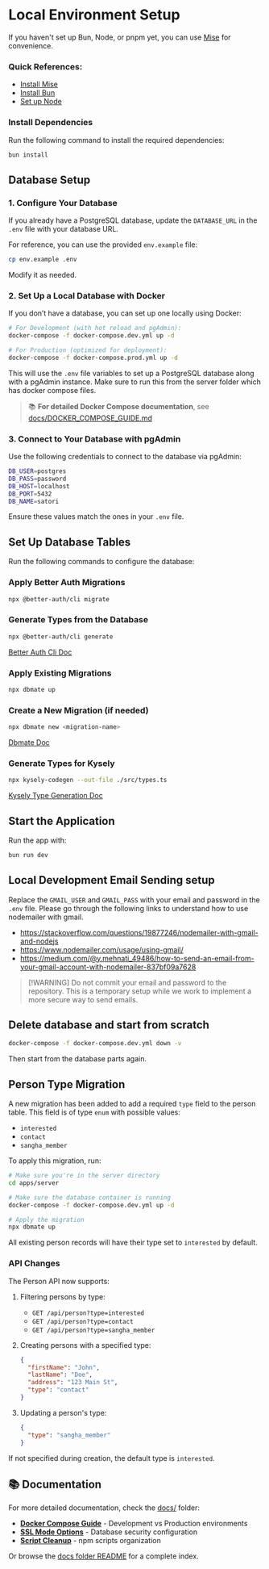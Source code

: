 # Local Environment Setup

If you haven't set up Bun, Node, or pnpm yet, you can use [Mise](https://mise.jdx.dev/getting-started.html) for convenience.

### Quick References:
- [Install Mise](https://mise.jdx.dev/getting-started.html)
- [Install Bun](https://mise.jdx.dev/lang/bun.html)
- [Set up Node](https://mise.jdx.dev/lang/node.html)

### Install Dependencies
Run the following command to install the required dependencies:
```sh
bun install
```

## Database Setup

### 1. Configure Your Database
If you already have a PostgreSQL database, update the `DATABASE_URL` in the `.env` file with your database URL.

For reference, you can use the provided `env.example` file:
```sh
cp env.example .env
```
Modify it as needed.

### 2. Set Up a Local Database with Docker
If you don’t have a database, you can set up one locally using Docker:
```sh
# For Development (with hot reload and pgAdmin):
docker-compose -f docker-compose.dev.yml up -d

# For Production (optimized for deployment):
docker-compose -f docker-compose.prod.yml up -d
```
This will use the `.env` file variables to set up a PostgreSQL database along with a pgAdmin instance.
Make sure to run this from the server folder which has docker compose files.

> 📚 **For detailed Docker Compose documentation**, see [docs/DOCKER_COMPOSE_GUIDE.md](./docs/DOCKER_COMPOSE_GUIDE.md)

### 3. Connect to Your Database with pgAdmin
Use the following credentials to connect to the database via pgAdmin:
```sh
DB_USER=postgres      
DB_PASS=password      
DB_HOST=localhost
DB_PORT=5432        
DB_NAME=satori
```
Ensure these values match the ones in your `.env` file.

## Set Up Database Tables

Run the following commands to configure the database:

### Apply Better Auth Migrations
```sh
npx @better-auth/cli migrate
```

### Generate Types from the Database
```sh
npx @better-auth/cli generate
```
[Better Auth Cli Doc](https://www.better-auth.com/docs/concepts/database#cli)

### Apply Existing Migrations
```sh
npx dbmate up
```

### Create a New Migration (if needed)
```sh
npx dbmate new <migration-name>
```
[Dbmate Doc](https://github.com/turnitin/dbmate/blob/master/README.md#commands)

### Generate Types for Kysely
```sh
npx kysely-codegen --out-file ./src/types.ts
```
[Kysely Type Generation Doc](https://kysely.dev/docs/generating-types)

## Start the Application
Run the app with:
```sh
bun run dev
```
## Local Development Email Sending setup
Replace the 
`GMAIL_USER` and `GMAIL_PASS` with your email and password in the `.env` file. Please go through the following links to understand how to use nodemailer with gmail.
 - https://stackoverflow.com/questions/19877246/nodemailer-with-gmail-and-nodejs
 - https://www.nodemailer.com/usage/using-gmail/
 - https://medium.com/@y.mehnati_49486/how-to-send-an-email-from-your-gmail-account-with-nodemailer-837bf09a7628
 
> [!WARNING] Do not commit your email and password to the repository. This is a temporary setup while we work to implement a more secure way to send emails.


## Delete database and start from scratch
```sh
docker-compose -f docker-compose.dev.yml down -v
```
Then start from the database parts again.

## Person Type Migration

A new migration has been added to add a required `type` field to the person table. This field is of type `enum` with possible values:
- `interested`
- `contact` 
- `sangha_member`

To apply this migration, run:

```bash
# Make sure you're in the server directory
cd apps/server

# Make sure the database container is running
docker-compose -f docker-compose.dev.yml up -d

# Apply the migration
npx dbmate up
```

All existing person records will have their type set to `interested` by default.

### API Changes

The Person API now supports:

1. Filtering persons by type:
   - `GET /api/person?type=interested`
   - `GET /api/person?type=contact`
   - `GET /api/person?type=sangha_member`

2. Creating persons with a specified type:
   ```json
   {
     "firstName": "John",
     "lastName": "Doe",
     "address": "123 Main St",
     "type": "contact" 
   }
   ```

3. Updating a person's type:
   ```json
   {
     "type": "sangha_member"
   }
   ```

If not specified during creation, the default type is `interested`.

## 📚 Documentation

For more detailed documentation, check the [docs/](./docs/) folder:

- **[Docker Compose Guide](./docs/DOCKER_COMPOSE_GUIDE.md)** - Development vs Production environments
- **[SSL Mode Options](./docs/SSL_MODE_OPTIONS.md)** - Database security configuration  
- **[Script Cleanup](./docs/SCRIPT_CLEANUP.md)** - npm scripts organization

Or browse the [docs folder README](./docs/README.md) for a complete index.
